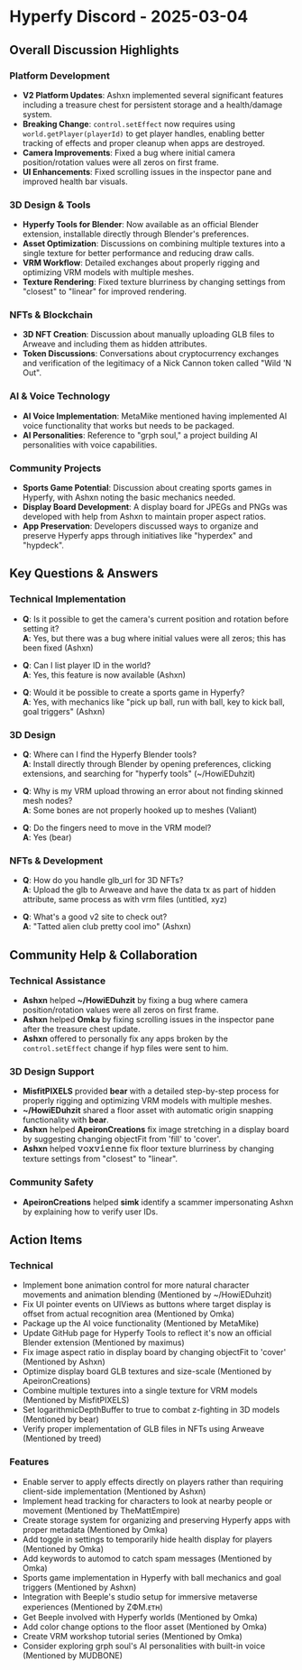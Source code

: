 # Hyperfy Discord - 2025-03-04

## Overall Discussion Highlights

### Platform Development
- **V2 Platform Updates**: Ashxn implemented several significant features including a treasure chest for persistent storage and a health/damage system.
- **Breaking Change**: `control.setEffect` now requires using `world.getPlayer(playerId)` to get player handles, enabling better tracking of effects and proper cleanup when apps are destroyed.
- **Camera Improvements**: Fixed a bug where initial camera position/rotation values were all zeros on first frame.
- **UI Enhancements**: Fixed scrolling issues in the inspector pane and improved health bar visuals.

### 3D Design & Tools
- **Hyperfy Tools for Blender**: Now available as an official Blender extension, installable directly through Blender's preferences.
- **Asset Optimization**: Discussions on combining multiple textures into a single texture for better performance and reducing draw calls.
- **VRM Workflow**: Detailed exchanges about properly rigging and optimizing VRM models with multiple meshes.
- **Texture Rendering**: Fixed texture blurriness by changing settings from "closest" to "linear" for improved rendering.

### NFTs & Blockchain
- **3D NFT Creation**: Discussion about manually uploading GLB files to Arweave and including them as hidden attributes.
- **Token Discussions**: Conversations about cryptocurrency exchanges and verification of the legitimacy of a Nick Cannon token called "Wild 'N Out".

### AI & Voice Technology
- **AI Voice Implementation**: MetaMike mentioned having implemented AI voice functionality that works but needs to be packaged.
- **AI Personalities**: Reference to "grph soul," a project building AI personalities with voice capabilities.

### Community Projects
- **Sports Game Potential**: Discussion about creating sports games in Hyperfy, with Ashxn noting the basic mechanics needed.
- **Display Board Development**: A display board for JPEGs and PNGs was developed with help from Ashxn to maintain proper aspect ratios.
- **App Preservation**: Developers discussed ways to organize and preserve Hyperfy apps through initiatives like "hyperdex" and "hypdeck".

## Key Questions & Answers

### Technical Implementation
- **Q**: Is it possible to get the camera's current position and rotation before setting it?  
  **A**: Yes, but there was a bug where initial values were all zeros; this has been fixed (Ashxn)

- **Q**: Can I list player ID in the world?  
  **A**: Yes, this feature is now available (Ashxn)

- **Q**: Would it be possible to create a sports game in Hyperfy?  
  **A**: Yes, with mechanics like "pick up ball, run with ball, key to kick ball, goal triggers" (Ashxn)

### 3D Design
- **Q**: Where can I find the Hyperfy Blender tools?  
  **A**: Install directly through Blender by opening preferences, clicking extensions, and searching for "hyperfy tools" (~/HowiEDuhzit)

- **Q**: Why is my VRM upload throwing an error about not finding skinned mesh nodes?  
  **A**: Some bones are not properly hooked up to meshes (Valiant)

- **Q**: Do the fingers need to move in the VRM model?  
  **A**: Yes (bear)

### NFTs & Development
- **Q**: How do you handle glb_url for 3D NFTs?  
  **A**: Upload the glb to Arweave and have the data tx as part of hidden attribute, same process as with vrm files (untitled, xyz)

- **Q**: What's a good v2 site to check out?  
  **A**: "Tatted alien club pretty cool imo" (Ashxn)

## Community Help & Collaboration

### Technical Assistance
- **Ashxn** helped **~/HowiEDuhzit** by fixing a bug where camera position/rotation values were all zeros on first frame.
- **Ashxn** helped **Omka** by fixing scrolling issues in the inspector pane after the treasure chest update.
- **Ashxn** offered to personally fix any apps broken by the `control.setEffect` change if hyp files were sent to him.

### 3D Design Support
- **MisfitPIXELS** provided **bear** with a detailed step-by-step process for properly rigging and optimizing VRM models with multiple meshes.
- **~/HowiEDuhzit** shared a floor asset with automatic origin snapping functionality with **bear**.
- **Ashxn** helped **ApeironCreations** fix image stretching in a display board by suggesting changing objectFit from 'fill' to 'cover'.
- **Ashxn** helped **𝚟𝚘𝚡𝚟𝚒𝚎𝚗𝚗𝚎** fix floor texture blurriness by changing texture settings from "closest" to "linear".

### Community Safety
- **ApeironCreations** helped **simk** identify a scammer impersonating Ashxn by explaining how to verify user IDs.

## Action Items

### Technical
- Implement bone animation control for more natural character movements and animation blending (Mentioned by ~/HowiEDuhzit)
- Fix UI pointer events on UIViews as buttons where target display is offset from actual recognition area (Mentioned by Omka)
- Package up the AI voice functionality (Mentioned by MetaMike)
- Update GitHub page for Hyperfy Tools to reflect it's now an official Blender extension (Mentioned by maximus)
- Fix image aspect ratio in display board by changing objectFit to 'cover' (Mentioned by Ashxn)
- Optimize display board GLB textures and size-scale (Mentioned by ApeironCreations)
- Combine multiple textures into a single texture for VRM models (Mentioned by MisfitPIXELS)
- Set logarithmicDepthBuffer to true to combat z-fighting in 3D models (Mentioned by bear)
- Verify proper implementation of GLB files in NFTs using Arweave (Mentioned by treed)

### Features
- Enable server to apply effects directly on players rather than requiring client-side implementation (Mentioned by Ashxn)
- Implement head tracking for characters to look at nearby people or movement (Mentioned by TheMattEmpire)
- Create storage system for organizing and preserving Hyperfy apps with proper metadata (Mentioned by Omka)
- Add toggle in settings to temporarily hide health display for players (Mentioned by Omka)
- Add keywords to automod to catch spam messages (Mentioned by Omka)
- Sports game implementation in Hyperfy with ball mechanics and goal triggers (Mentioned by Ashxn)
- Integration with Beeple's studio setup for immersive metaverse experiences (Mentioned by ZФM.ᴇᴛʜ)
- Get Beeple involved with Hyperfy worlds (Mentioned by Omka)
- Add color change options to the floor asset (Mentioned by Omka)
- Create VRM workshop tutorial series (Mentioned by Omka)
- Consider exploring grph soul's AI personalities with built-in voice (Mentioned by MUDBONE)
